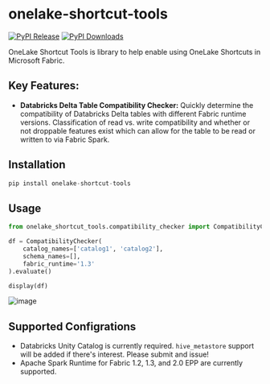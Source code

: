 # onelake-shortcut-tools
[![PyPI Release](https://img.shields.io/pypi/v/onelake-shortcut-tools)](https://pypi.org/project/onelake-shortcut-tools/)
[![PyPI Downloads](https://img.shields.io/pepy/dt/onelake-shortcut-tools.svg?label=PyPI%20Downloads)](https://pypi.org/project/onelake-shortcut-tools/)

OneLake Shortcut Tools is library to help enable using OneLake Shortcuts in Microsoft Fabric. 
## Key Features:
- **Databricks Delta Table Compatibility Checker:** Quickly determine the compatibility of Databricks Delta tables with different Fabric runtime versions. Classification of read vs. write compatibility and whether or not droppable features exist which can allow for the table to be read or written to via Fabric Spark.
  
## Installation
```python
pip install onelake-shortcut-tools
```

## Usage
```python
from onelake_shortcut_tools.compatibility_checker import CompatibilityChecker

df = CompatibilityChecker(
    catalog_names=['catalog1', 'catalog2'], 
    schema_names=[], 
    fabric_runtime='1.3'
).evaluate()

display(df)
```
![image](https://github.com/mwc360/onelake-shortcut-tools/assets/52209784/ab31a52d-73e0-4e68-bf94-c499c474d7bf)

## Supported Configrations
- Databricks Unity Catalog is currently required. `hive_metastore` support will be added if there's interest. Please submit and issue!
- Apache Spark Runtime for Fabric 1.2, 1.3, and 2.0 EPP are currently supported.